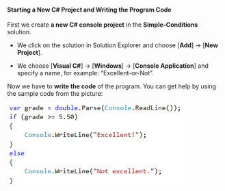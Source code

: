 #### Starting a New C# Project and Writing the Program Code

First we create **a new C# console project** in the **Simple-Conditions** solution.

  - We click on the solution in Solution Explorer and choose [**Add**] -> [**New Project**].
 
  - We choose [**Visual C#**] -> [**Windows**] -> [**Console Application**] and specify a name, for example: “Excellent-or-Not”.
 
Now we have to **write the code** of the program. You can get help by using the sample code from the picture:  

 ![](/assets/chapter-3-images/02.Excellent-or-not-01.png)
